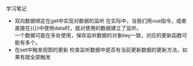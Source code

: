 学习笔记

- 双向数据绑定在get中实现对数据的监听
  在实际中，当我们用vue指令，或者直接在{{}}中使用data时，就对使用的数据建立了监听。  
  一个数据可能在多处使用，保存监听数据的对象key一致，对应的更新函数可能有多个。
- 在set中触发视图的更新
  检查监听数据中是否有当前更新数据的更新方法，如果有就全部触发